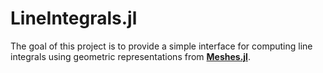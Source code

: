 # LineIntegrals.jl

The goal of this project is to provide a simple interface for computing line integrals
using geometric representations from [**Meshes.jl**](https://github.com/JuliaGeometry/Meshes.jl).

